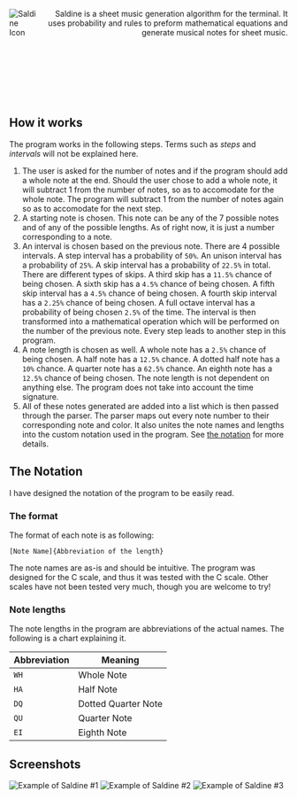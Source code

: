 <div style="display:flex; align-items:center;">
    <img align="left" alt="Saldine Icon" src="https://github.com/nautrw/saldine/assets/160557714/a2730ec3-55df-407e-ab26-761bc6313d1a">
    <p align="right">Saldine is a sheet music generation algorithm for the terminal. It uses probability and rules to preform mathematical equations and generate musical notes for sheet music.
</div>

<br><br><br><br><br>

## How it works
The program works in the following steps. Terms such as *steps* and *intervals* will not be explained here.
1. The user is asked for the number of notes and if the program should add a whole note at the end. Should the user chose to add a whole note, it will subtract 1 from the number of notes, so as to accomodate for the whole note. The program will subtract 1 from the number of notes again so as to accomodate for the next step.
1. A starting note is chosen. This note can be any of the 7 possible notes and of any of the possible lengths. As of right now, it is just a number corresponding to a note.
1. An interval is chosen based on the previous note. There are 4 possible intervals. A step interval has a probability of `50%`. An unison interval has a probability of `25%`. A skip interval has a probability of `22.5%` in total. There are different types of skips. A third skip has a `11.5%` chance of being chosen. A sixth skip has a `4.5%` chance of being chosen. A fifth skip interval has a `4.5%` chance of being chosen. A fourth skip interval has a `2.25%` chance of being chosen. A full octave interval has a probability of being chosen `2.5%` of the time. The interval is then transformed into a mathematical operation which will be performed on the number of the previous note. Every step leads to another step in this program.
1. A note length is chosen as well. A whole note has a `2.5%` chance of being chosen. A half note has a `12.5%` chance. A dotted half note has a `10%` chance. A quarter note has a `62.5%` chance. An eighth note has a `12.5%` chance of being chosen. The note length is not dependent on anything else. The program does not take into account the time signature.
1. All of these notes generated are added into a list which is then passed through the parser. The parser maps out every note number to their corresponding note and color. It also unites the note names and lengths into the custom notation used in the program. See [the notation](#the-notation) for more details.

## The Notation
I have designed the notation of the program to be easily read.

### The format
The format of each note is as following:
```
[Note Name]{Abbreviation of the length}
```
The note names are as-is and should be intuitive. The program was designed for the C scale, and thus it was tested with the C scale. Other scales have not been tested very much, though you are welcome to try!

### Note lengths
The note lengths in the program are abbreviations of the actual names. The following is a chart explaining it.

|Abbreviation|Meaning|
|------------|-------|
|`WH`|Whole Note|
|`HA`|Half Note|
|`DQ`|Dotted Quarter Note|
|`QU`|Quarter Note|
|`EI`|Eighth Note|

## Screenshots
![Example of Saldine #1](https://github.com/nautrw/saldine/assets/160557714/c3cd5175-3428-4798-86d1-970012b4e1ad)
![Example of Saldine #2](https://github.com/nautrw/saldine/assets/160557714/008b0bb6-7ec0-4d00-bd7d-715d215499bf)
![Example of Saldine #3](https://github.com/nautrw/saldine/assets/160557714/3d66dd85-7922-496d-bfc3-ba9fd2a15d31)
